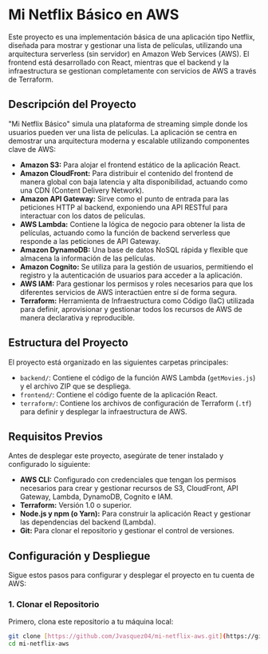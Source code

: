 # Mi Netflix Básico en AWS

Este proyecto es una implementación básica de una aplicación tipo Netflix, diseñada para mostrar y gestionar una lista de películas, utilizando una arquitectura serverless (sin servidor) en Amazon Web Services (AWS). El frontend está desarrollado con React, mientras que el backend y la infraestructura se gestionan completamente con servicios de AWS a través de Terraform.

## Descripción del Proyecto

"Mi Netflix Básico" simula una plataforma de streaming simple donde los usuarios pueden ver una lista de películas. La aplicación se centra en demostrar una arquitectura moderna y escalable utilizando componentes clave de AWS:

* **Amazon S3:** Para alojar el frontend estático de la aplicación React.
* **Amazon CloudFront:** Para distribuir el contenido del frontend de manera global con baja latencia y alta disponibilidad, actuando como una CDN (Content Delivery Network).
* **Amazon API Gateway:** Sirve como el punto de entrada para las peticiones HTTP al backend, exponiendo una API RESTful para interactuar con los datos de películas.
* **AWS Lambda:** Contiene la lógica de negocio para obtener la lista de películas, actuando como la función de backend serverless que responde a las peticiones de API Gateway.
* **Amazon DynamoDB:** Una base de datos NoSQL rápida y flexible que almacena la información de las películas.
* **Amazon Cognito:** Se utiliza para la gestión de usuarios, permitiendo el registro y la autenticación de usuarios para acceder a la aplicación.
* **AWS IAM:** Para gestionar los permisos y roles necesarios para que los diferentes servicios de AWS interactúen entre sí de forma segura.
* **Terraform:** Herramienta de Infraestructura como Código (IaC) utilizada para definir, aprovisionar y gestionar todos los recursos de AWS de manera declarativa y reproducible.

## Estructura del Proyecto

El proyecto está organizado en las siguientes carpetas principales:

* `backend/`: Contiene el código de la función AWS Lambda (`getMovies.js`) y el archivo ZIP que se despliega.
* `frontend/`: Contiene el código fuente de la aplicación React.
* `terraform/`: Contiene los archivos de configuración de Terraform (`.tf`) para definir y desplegar la infraestructura de AWS.

## Requisitos Previos

Antes de desplegar este proyecto, asegúrate de tener instalado y configurado lo siguiente:

* **AWS CLI:** Configurado con credenciales que tengan los permisos necesarios para crear y gestionar recursos de S3, CloudFront, API Gateway, Lambda, DynamoDB, Cognito e IAM.
* **Terraform:** Versión 1.0 o superior.
* **Node.js y npm (o Yarn):** Para construir la aplicación React y gestionar las dependencias del backend (Lambda).
* **Git:** Para clonar el repositorio y gestionar el control de versiones.

## Configuración y Despliegue

Sigue estos pasos para configurar y desplegar el proyecto en tu cuenta de AWS:

### 1. Clonar el Repositorio

Primero, clona este repositorio a tu máquina local:

```bash
git clone [https://github.com/Jvasquez04/mi-netflix-aws.git](https://github.com/Jvasquez04/mi-netflix-aws.git)
cd mi-netflix-aws
